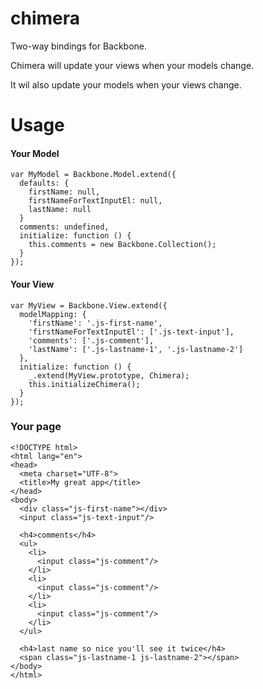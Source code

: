 # chimera

Two-way bindings for Backbone.

Chimera will update your views when your models change.

It wil also update your models when your views change.

# Usage

#### Your Model
```
var MyModel = Backbone.Model.extend({
  defaults: {
    firstName: null,
    firstNameForTextInputEl: null,
    lastName: null
  }
  comments: undefined,
  initialize: function () {
    this.comments = new Backbone.Collection();
  }
});
```
#### Your View
```
var MyView = Backbone.View.extend({
  modelMapping: {
    'firstName': '.js-first-name',
    'firstNameForTextInputEl': ['.js-text-input'],
    'comments': ['.js-comment'],
    'lastName': ['.js-lastname-1', '.js-lastname-2']
  },
  initialize: function () {
    _.extend(MyView.prototype, Chimera);
    this.initializeChimera();
  }
});
```
### Your page
```
<!DOCTYPE html>
<html lang="en">
<head>
  <meta charset="UTF-8">
  <title>My great app</title>
</head>
<body>
  <div class="js-first-name"></div>
  <input class="js-text-input"/>

  <h4>comments</h4>
  <ul>
    <li>
      <input class="js-comment"/>
    </li>
    <li>
      <input class="js-comment"/>
    </li>
    <li>
      <input class="js-comment"/>
    </li>
  </ul>

  <h4>last name so nice you'll see it twice</h4>
  <span class="js-lastname-1 js-lastname-2"></span>
</body>
</html>
```